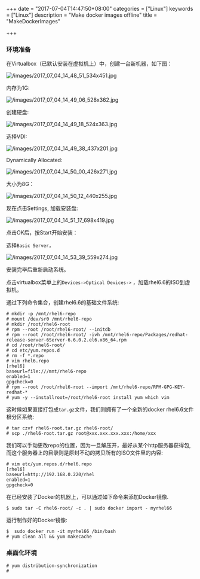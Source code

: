 +++
date = "2017-07-04T14:47:50+08:00"
categories = ["Linux"]
keywords = ["Linux"]
description = "Make docker images offline"
title = "MakeDockerImages"

+++
### 环境准备
在Virtualbox（已默认安装在虚拟机上）中，创建一台新机器，如下图：   

![/images/2017_07_04_14_48_51_534x451.jpg](/images/2017_07_04_14_48_51_534x451.jpg)

内存为1G:    

![/images/2017_07_04_14_49_06_528x362.jpg](/images/2017_07_04_14_49_06_528x362.jpg)

创建硬盘:    

![/images/2017_07_04_14_49_18_524x363.jpg](/images/2017_07_04_14_49_18_524x363.jpg)

选择VDI:  

![/images/2017_07_04_14_49_38_437x201.jpg](/images/2017_07_04_14_49_38_437x201.jpg)

Dynamically Allocated:    

![/images/2017_07_04_14_50_00_426x271.jpg](/images/2017_07_04_14_50_00_426x271.jpg)

大小为8G：    

![/images/2017_07_04_14_50_12_440x255.jpg](/images/2017_07_04_14_50_12_440x255.jpg)

现在点击Settings, 加载安装盘:    

![/images/2017_07_04_14_51_17_698x419.jpg](/images/2017_07_04_14_51_17_698x419.jpg)

点击OK后，按Start开始安装：    

选择`Basic Server`，   

![/images/2017_07_04_14_53_39_559x274.jpg](/images/2017_07_04_14_53_39_559x274.jpg)

安装完毕后重新启动系统。    

点击virtualbox菜单上的`Devices->Optical Devices->`
，加载rhel6.6的ISO到虚拟机。    

通过下列命令集合，创建rhel6.6的基础文件系统:    

```
# mkdir -p /mnt/rhel6-repo
# mount /dev/sr0 /mnt/rhel6-repo
# mkdir /root/rhel6-root
# rpm --root /root/rhel6-root/ --initdb
# rpm --root /root/rhel6-root/ -ivh /mnt/rhel6-repo/Packages/redhat-release-server-6Server-6.6.0.2.el6.x86_64.rpm 
# cd /root/rhel6-root/
# cd etc/yum.repos.d
# rm -f *.repo
# vim rhel6.repo
[rhel6]
baseurl=file:///mnt/rhel6-repo
enabled=1
gpgcheck=0
# rpm --root /root/rhel6-root --import /mnt/rhel6-repo/RPM-GPG-KEY-redhat-*
# yum -y --installroot=/root/rhel6-root install yum which vim

```
这时候如果直接打包成`tar.gz`文件，我们则拥有了一个全新的docker
rhel6.6文件根分区系统:     

```
# tar czvf rhel6-root.tar.gz rhel6-root/
# scp ./rhel6-root.tar.gz root@xxx.xxx.xxx.xxx:/home/xxx
```

我们可以手动更改repo的位置，因为一旦解压开，最好从某个http服务器获得包,
而这个服务器上的目录则是原封不动的拷贝所有的ISO文件里的内容:    

```
# vim etc/yum.repos.d/rhel6.repo 
[rhel6]
baseurl=http://192.168.0.220/rhel
enabled=1
gpgcheck=0
```

在已经安装了Docker的机器上，可以通过如下命令来添加Docker镜像.    

```
$ sudo tar -C rhel6-root/ -c . | sudo docker import - myrhel66
```

运行制作好的Docker镜像:    

```
$  sudo docker run -it myrhel66 /bin/bash
# yum clean all && yum makecache 
```

### 桌面化环境

```
# yum distribution-synchronization
# 
```


